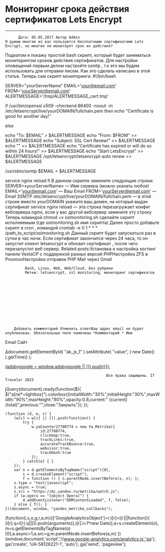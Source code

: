 #                 	Мониторинг срока действия сертификатов Lets Encrypt                	  
***            ***

			
            
		
    
	
    	  Дата: 05.05.2017 Автор Admin  
	Я думаю многие из вас пользуются бесплатными сертификатами Lets Encrypt, но многие ли мониторят срок их действия?
Подкатом я покажу простой bash скрипт, который будет заниматься мониторингом сроков действия сертификатов.
Для настройки оповещений первым делом настройте ssmtp , т.к его мы будем использовать для отправки писем. Как это сделать написано в этой статье.
Теперь сам скрипт мониторинга:
#!/bin/bash

SERVER="yourServerName"
EMAIL='your@email.com'
FROM='yourServer@email.com'
ALERTMESSAGE='/tmp/ALERTMESSAGE_cert.tmp'

if /usr/bin/openssl x509 -checkend 86400 -noout -in /etc/letsencrypt/live/yourDOMAIN/fullchain.pem
then
  echo "Certificate is good for another day!"

else

echo "To: $EMAIL" &gt; $ALERTMESSAGE
echo "From: $FROM" &gt;&gt; $ALERTMESSAGE
echo "Subject: SSL Cert Renew!" &gt;&gt; $ALERTMESSAGE
echo "" &gt;&gt; $ALERTMESSAGE
echo "Certificate has expired or will do so within 24 hours!" &gt;&gt; $ALERTMESSAGE
echo "Start LetsEncrypt" &gt;&gt; $ALERTMESSAGE
/opt/letsencrypt/letsencrypt-auto renew &gt;&gt; $ALERTMESSAGE

/usr/sbin/ssmtp $EMAIL &lt; $ALERTMESSAGE

service nginx reload
fi
В данном скрипте замените следующие строки:
SERVER=&#187;yourServerName&#187; &#8212; Имя сервера (можно указать любое)
EMAIL=&#8217;your@email.com&#8217; &#8212; Ваш Email
FROM=&#8217;yourServer@email.com&#8217; &#8212; Email SSMTP
/etc/letsencrypt/live/yourDOMAIN/fullchain.pem &#8212; в этой строке вместо yourDOMAIN укажите ваш домен, на который выдан сертификат
service nginx reload &#8212; эта строка перезагружает конфиг вебсервера nginx, если у вас другой вебсервер замените эту строку
Теперь командой chmod +x sslmonitoring.sh сделайте скрипт исполняемым (где sslmonitoring.sh имя скрипта)
Далее просто добавьте скрипт в cron , командой crontab -e
0 1 * * * /path_to_script/sslmonitoring.sh
Данный скрипт будет запускаться раз в сутки в час ночи.
Если сертификат закончится через 24 часа, то он запустит клиент letsencrypt и обновит сертификат , после чего перезапустит веб сервер.
Related posts:Установка и настройка хостинг панели VestaCP c поддержкой разных версий PHPНастройка ZFS в ProxmoxНастройка отправки PHP Mail через Gmail
        
             Bash, Linux, Web, Web/Cloud, Без рубрики 
             Метки: letsencrypt, ssl monitoring, мониторинг сертификатов  
        
            
        
    
                        
                    
                    
                
        
                
	
		
		Добавить комментарий Отменить ответВаш адрес email не будет опубликован. Обязательные поля помечены *Комментарий * Имя 
Email 
Сайт 
 
&#916;document.getElementById( "ak_js_1" ).setAttribute( "value", ( new Date() ).getTime() );	
	
<ins class="adsbygoogle"
     style="display:block"
     data-ad-client="ca-pub-1890562251101921"
     data-ad-slot="9117958896"
     data-ad-format="auto">
(adsbygoogle = window.adsbygoogle || []).push({});
			
        
        
		
        
           
    
    
  
	
    
		
        
             
			
                
                    
                                                  Все права защищены. IT Traveler 2025 
                         
                        
																														                    
                    
				
                
                
    
			
		                            
	
	
                
                
			
                
		
        
	
    
jQuery(document).ready(function($){
  $("a[rel*=lightbox]").colorbox({initialWidth:"30%",initialHeight:"30%",maxWidth:"90%",maxHeight:"90%",opacity:0.8,current:" {current}  {total}",previous:"",close:"Закрыть"});
});
  
    (function (d, w, c) {
        (w[c] = w[c] || []).push(function() {
            try {
                w.yaCounter27780774 = new Ya.Metrika({
                    id:27780774,
                    clickmap:true,
                    trackLinks:true,
                    accurateTrackBounce:true,
                    webvisor:true,
                    trackHash:true
                });
            } catch(e) { }
        });
        var n = d.getElementsByTagName("script")[0],
            s = d.createElement("script"),
            f = function () { n.parentNode.insertBefore(s, n); };
        s.type = "text/javascript";
        s.async = true;
        s.src = "https://mc.yandex.ru/metrika/watch.js";
        if (w.opera == "[object Opera]") {
            d.addEventListener("DOMContentLoaded", f, false);
        } else { f(); }
    })(document, window, "yandex_metrika_callbacks");
  (function(i,s,o,g,r,a,m){i['GoogleAnalyticsObject']=r;i[r]=i[r]||function(){
  (i[r].q=i[r].q||[]).push(arguments)},i[r].l=1*new Date();a=s.createElement(o),
  m=s.getElementsByTagName(o)[0];a.async=1;a.src=g;m.parentNode.insertBefore(a,m)
  })(window,document,'script','//www.google-analytics.com/analytics.js','ga');
  ga('create', 'UA-58126221-1', 'auto');
  ga('send', 'pageview');
